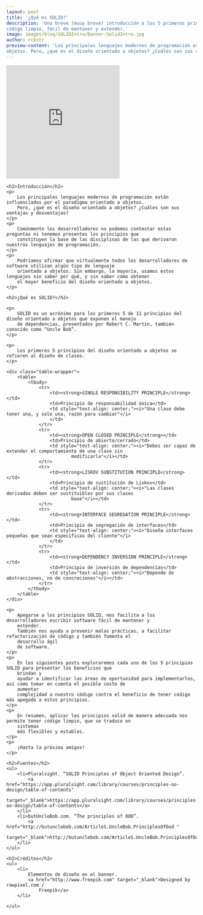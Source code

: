 ```yaml
---
layout: post
title: '¿Qué es SOLID?'
description: 'Una breve (muuy breve) introducción a los 5 primeros principios del diseño orientado a objetos. Escribe
código limpio, fácil de mantener y extender.'
image: images/blog/SOLIDIntro/Banner-SolidIntro.jpg
author: rckstr
preview-content: 'Los principales lenguajes modernos de programación están influenciados por el paradigma orientado a
objetos. Pero, ¿qué es el diseño orientado a objetos? ¿Cuáles son sus ventajas y desventajas?'
---
```


<div class="post-content">
    <iframe allow="encrypted-media" allowtransparency="true" class="image left" frameborder="0" height="300"
        src="https://open.spotify.com/embed/playlist/0HOaqWkjGIaGvaxpCt4T7U" width="300"></iframe>

    <h2>Introducción</h2>
    <p>
        Los principales lenguajes modernos de programación están influenciados por el paradigma orientado a objetos.
        Pero, ¿qué es el diseño orientado a objetos? ¿Cuáles son sus ventajas y desventajas?
    </p>
    <p>
        Comúnmente los desarrolladores no podemos contestar estas preguntas ni tenemos presentes los principios que
        constituyen la base de las disciplinas de las que derivaron nuestros lenguajes de programación.
    </p>
    <p>
        Podríamos afirmar que virtualmente todos los desarrolladores de software utilizan algún tipo de lenguaje
        orientado a objetos. Sin embargo, la mayoría, usamos estos lenguajes sin saber por qué, y sin saber cómo obtener
        el mayor beneficio del diseño orientado a objetos.
    </p>

    <h2>¿Qué es SOLID?</h2>

    <p>
        SOLID es un acrónimo para los primeros 5 de 11 principios del diseño orientado a objetos que exponen el manejo
        de dependencias, presentados por Robert C. Martin, también conocido como “Uncle Bob”.
    </p>

    <p>
        Los primeros 5 principios del diseño orientado a objetos se refieren al diseño de clases.
    </p>

    <div class="table-wrapper">
        <table>
            <tbody>
                <tr>
                    <td><strong>SINGLE RESPONSIBILITY PRINCIPLE</strong></td>
                    <td>Principio de responsabilidad única</td>
                    <td style="text-align: center;"><i>"Una clase debe tener una, y solo una, razón para cambiar"</i>
                    </td>
                </tr>
                <tr>
                    <td><strong>OPEN CLOSED PRINCIPLE</strong></td>
                    <td>Principio de abierto/cerrado</td>
                    <td style="text-align: center;"><i>"Debes ser capaz de extender el comportamiento de una clase sin
                            modificarla"</i></td>
                </tr>
                <tr>
                    <td><strong>LISKOV SUBSTITUTION PRINCIPLE</strong></td>
                    <td>Principio de sustitución de Liskov</td>
                    <td style="text-align: center;"><i>"Las clases derivadas deben ser sustituibles por sus clases
                            base"</i></td>
                </tr>
                <tr>
                    <td><strong>INTERFACE SEGREGATION PRINCIPLE</strong></td>
                    <td>Principio de segregación de interfaces</td>
                    <td style="text-align: center;"><i>"Diseña interfaces pequeñas que sean especificas del cliente"</i>
                    </td>
                </tr>
                <tr>
                    <td><strong>DEPENDENCY INVERSION PRINCIPLE</strong></td>
                    <td>Principio de inversión de dependencias</td>
                    <td style="text-align: center;"><i>"Depende de abstracciones, no de concreciones"</i></td>
                </tr>
            </tbody>
        </table>
    </div>

    <p>
        Apegarse a los principios SOLID, nos facilita a los desarrolladores escribir software fácil de mantener y
        extender.
        También nos ayuda a prevenir malas prácticas, a facilitar refactorización de código y también fomenta el
        desarrollo ágil
        de software.
    </p>
    <p>
        En los siguientes posts exploraremos cada uno de los 5 principios SOLID para presentar los beneficios que
        brindan y
        ayudar a identificar las áreas de oportunidad para implementarlos, así como tomar en cuenta el posible costo de
        aumentar
        complejidad a nuestro código contra el beneficio de tener código más apegado a estos principios.
    </p>
    <p>
        En resumen, aplicar los principios solid de manera adecuada nos permite tener código limpio, que se traduce en
        sistemas
        más flexibles y estables.
    </p>
    <p>
        ¡Hasta la próxima amigos!
    </p>

    <h2>Fuentes</h2>
    <ul>
        <li>Pluralsight. “SOLID Principles of Object Oriented Design”.
            <a href="https://app.pluralsight.com/library/courses/principles-oo-design/table-of-contents"
                target="_blank">https://app.pluralsight.com/library/courses/principles-oo-design/table-of-contents</a>
        </li>
        <li>butUncleBob.com. “The principles of OOD”.
            <a href="http://butunclebob.com/ArticleS.UncleBob.PrinciplesOfOod "
                target="_blank">http://butunclebob.com/ArticleS.UncleBob.PrinciplesOfOod</a>
        </li>
    </ul>

    <h2>Créditos</h2>
    <ul>
        <li>
            Elementos de diseño en el banner.
            <a href="http://www.freepik.com" target="_blank">Designed by rawpixel.com /
                Freepik</a>
        </li>

    </ul>
</div>
